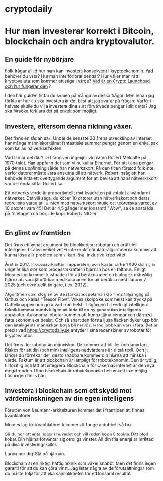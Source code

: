 # cryptodaily
<h1>Hur man investerar korrekt i Bitcoin, blockchain och andra kryptovalutor.</h1>

<h2>En guide för nybörjare</h2>

Folk frågar alltid hur man kan investera konsekvent i kryptoekonomin. Vad behöver du veta? Hur man inte förlorar pengar? Hur väljer man rätt kryptovaluta som kommer att stiga i värde? <a href="https://trello.com/c/vPUQ7ZXp/12-vad-%C3%A4r-en-crypto-launchpad-och-hur-fungerar-den">Vad är en Crypto Launchpad och hur fungerar den</a>
?

I den här guiden hittar du svaren på många av dessa frågor. Men innan jag förklarar hur du ska investera är det bäst att jag svarar på frågan: Varför i helvete skulle du vilja investera dina surt förvärvade pengar i allt detta? Jag ska försöka förklara det så enkelt som möjligt.

<h2>Investera, eftersom denna riktning växer.</h2>

Det finns en sådan sak. Under de senaste 20 årens utveckling av Internet har många människor tjänat fantastiska summor pengar genom en enkel sak som kallas nätverkseffekten.

Vad fan är det där? Det fanns en ingenjör vid namn Robert Metcalfe på 1970-talet. Han uppfann det som vi nu kallar Ethernet. För att tjäna pengar på denna uppfinning sålde han nätverkskort. På den tiden förstod folk inte varför datorer måste vara anslutna till ett nätverk. Robert insåg att han behövde hitta ett övertygande argument för att bevisa att hans nätverkskort var det enda rätta. Robert sa:

Ett nätverks värde är proportionellt mot kvadraten på antalet användare i nätverket. Det vill säga, du köper 10 datorer utan nätverkskort och deras teoretiska värde är 10. Men med nätverkskort skulle det teoretiska värdet av 10 datorer vara 45! Det är 4,5 gånger mer lönsamt! "Wow", sa de anställda på företaget och började köpa Roberts NIC:er.

<p><img src="https://imagizer.imageshack.com/img922/7536/tRh36f.png" alt="" /></p>

<h2>En glimt av framtiden</h2>

Det finns ett annat argument för blockkedjor: robotar och artificiell intelligens. I själva verket vet vi inte exakt när datoralgoritmerna kommer att kunna lösa alla problem som vi kan lösa, inklusive kreativitet.

Året är 2017. Processorkraften i apparaten, som kostar cirka 1 000 dollar, är ungefär lika stor som processorkraften i hjärnan hos en fältmus. Enligt Moores lag kommer kostnaden för att beräkna med en biologisk mänsklig hjärna att vara jämförbar med kostnaden för att beräkna med datorer år 2025 (och eventuellt tidigare, t.ex. 2022).

Algoritmen som slog en av de starkaste spelarna i Go finns tillgänglig på Github och kallas "Tensor Flow". Vilken skolpojke som helst kan trycka på Gaffelknappen och göra vad som helst. Tillgången till verkligt intelligent teknik kommer oundvikligen att leda till en ny generation intelligenta apparater. Autonoma robotar kommer att kunna tjäna pengar och därmed fatta ekonomiska beslut. Och så snart den första ljusa fläcken dyker upp bör den intelligenta människan börja bli nervös. Hans jobb kan vara i fara. Det är precis vad https://cryptodaily.se antyder i sina recensioner av robotar för kryptovalutor.

Det finns fler robotar än människor. De kommer att bli fler och smartare. Risken för att din (och min) intelligens nedvärderas är alltså reell. Och ju längre du förnekar det, desto snabbare kommer din hjärna att minska i värde. Faktum är att blockchain är lämpligt för robotekonomin. Den är tydlig, tillförlitlig och lätt att integrera. Blockchain för sakernas internet är den nya megatrenden. Utan blockchain är robotekonomin helt enkelt inte möjlig. Lösningen finns här:

<h2>Investera i blockchain som ett skydd mot värdeminskningen av din egen intelligens</h2>

Förutom von Neumann-arkitekturen kommer det i framtiden att finnas kvantdatorer.

Moores lag för kvantdatorer kommer att fungera dubbelt så bra.

Så du har ett antal idéer i huvudet och vill redan köpa Bitcoins. Ditt blod kokar. Din hjärna förväntar sig otroliga vinster. All din fria energi är inriktad på dina investeringskällor.

Lugna ner dig! Slå på hjärnan.

Blockchain är en riktigt häftig teknik som växer snabbt. Men det finns ingen garanti för att du kan göra vinst. Jag listar några av de förutsättningar som du måste följa för att öka sannolikheten för ett lönsamt resultat.

